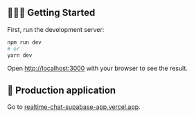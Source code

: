 ## 👨🏻‍💻 Getting Started

First, run the development server:

```bash
npm run dev
# or
yarn dev
```

Open [http://localhost:3000](http://localhost:3000) with your browser to see the result.

## 🚀 Production application
Go to [realtime-chat-supabase-app.vercel.app](https://realtime-chat-supabase-app.vercel.app).
